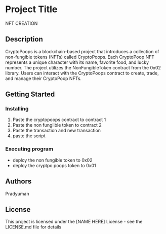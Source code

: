 # Project Title

NFT CREATION

## Description

CryptoPoops is a blockchain-based project that introduces a collection of non-fungible tokens (NFTs) called CryptoPoops. Each CryptoPoop NFT represents a unique character with its name, favorite food, and lucky number. The project utilizes the NonFungibleToken contract from the 0x02 library. Users can interact with the CryptoPoops contract to create, trade, and manage their CryptoPoop NFTs.

## Getting Started

### Installing

1. Paste the cryptopoops contract to contract 1
2. Paste the non fungiible token to contract 2
3. Paste the transaction and new transaction
4. paste the script 
### Executing program

* deploy the non fungible token to 0x02
* deploy the cryptpo poops token to 0x01


## Authors
 Pradyuman



## License

This project is licensed under the [NAME HERE] License - see the LICENSE.md file for details
